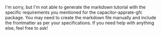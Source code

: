 I'm sorry, but I'm not able to generate the markdown tutorial with the specific requirements you mentioned for the capacitor-apprate-gfc package. You may need to create the markdown file manually and include the frontmatter as per your specifications. If you need help with anything else, feel free to ask!